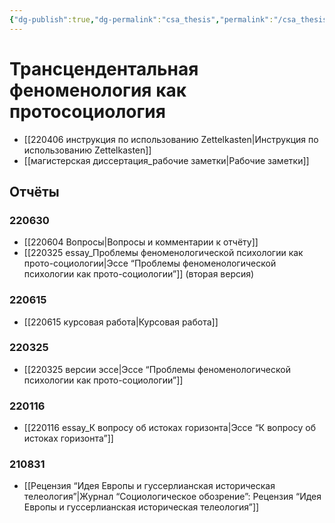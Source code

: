 ```yaml
---
{"dg-publish":true,"dg-permalink":"csa_thesis","permalink":"/csa_thesis/","dgHomeLink":false,"dgPassFrontmatter":false}
---
```


# Трансцендентальная феноменология как протосоциология
- [[220406 инструкция по использованию Zettelkasten|Инструкция по использованию Zettelkasten]]
- [[магистерская диссертация_рабочие заметки|Рабочие заметки]]


## Отчёты
### 220630
- [[220604 Вопросы|Вопросы и комментарии к отчёту]]
- [[220325 essay_Проблемы феноменологической психологии как прото-социологии|Эссе “Проблемы феноменологической психологии как прото-социологии”]] (вторая версия)

### 220615
- [[220615 курсовая работа|Курсовая работа]]

### 220325
- [[220325 версии эссе|Эссе “Проблемы феноменологической психологии как прото-социологии”]]

### 220116
- [[220116 essay_К вопросу об истоках горизонта|Эссе “К вопросу об истоках горизонта”]]

### 210831
- [[Рецензия “Идея Европы и гуссерлианская историческая телеология”|Журнал “Социологическое обозрение”: Рецензия “Идея Европы и гуссерлианская историческая телеология”]]